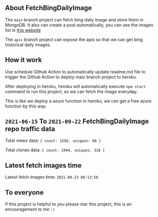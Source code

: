 ## About FetchBingDailyImage

The `main` branch project can fetch bing daily image and store them in MongoDB.
It also can create a post automatically, you can see the images list in [this website](https://oursalbum.netlify.app)

The `apis` branch project can expose the apis so that we can get bing historical daily images.

## How it work

Use schedule Github Action to automatically update readme.md file to trigger the Github Action to deploy main branch project to heroku.

After deploying in heroku, heroku will automatically execute `npm start` command to run this project, so we can fetch the image everyday.

This is like we deploy a azure function in heroku, we can get a free azure function by this way.

## `2021-06-15` To `2021-09-22` FetchBingDailyImage repo traffic data

Total views data: `{ count: 1556, uniques: 60 }`

Total clones data: `{ count: 1044, uniques: 318 }`

## Latest fetch images time

Latest fetch images time: `2021-09-23 08:13:50`

## To everyone

If this project is helpful to you please star this project, this is an encouragement to me `:)`



